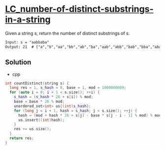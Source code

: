 # [LC_number-of-distinct-substrings-in-a-string](https://leetcode.com/problems/number-of-distinct-substrings-in-a-string)

Given a string s, return the number of distinct substrings of s.

```txt
Input: s = "aabbaba"
Output: 21  # ["a","b","aa","bb","ab","ba","aab","abb","bab","bba","aba","aabb","abba","bbab","baba","aabba","abbab","bbaba","aabbab","abbaba","aabbaba"]
```

## Solution

* cpp

```cpp
int countDistinct(string s) {
  long res = 1, s_hash = 0, base = 1, mod = 1000000009;
  for (auto i = 0; i + 1 < s.size(); ++i) {
    s_hash = (s_hash * 26 + s[i]) % mod;
    base = base * 26 % mod;
    unordered_set<int> us{(int)s_hash};
    for (long j = i + 1, hash = s_hash; j < s.size(); ++j) {
      hash = (mod + hash * 26 + s[j] - base * s[j - i - 1] % mod) % mod;
      us.insert((int)hash);
    }
    res += us.size();
  }
  return res;
}
```
